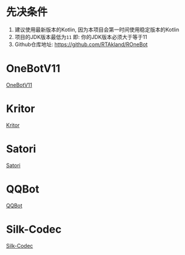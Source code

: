 # 先决条件

1. 建议使用最新版本的Kotlin, 因为本项目会第一时间使用稳定版本的Kotlin
2. 项目的JDK版本最低为`11` 即: 你的JDK版本必须大于等于11
3. Github仓库地址: https://github.com/RTAkland/ROneBot

# OneBotV11

[OneBotV11](docs/ronebot/onebot.md)

# Kritor

[Kritor](docs/ronebot/kritor.md)

# Satori

[Satori](docs/ronebot/satori.md)

# QQBot

[QQBot](docs/ronebot/qqbot.md)

# Silk-Codec

[Silk-Codec](docs/ronebot/silk.md)